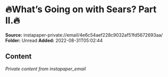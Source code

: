 # 🔥What’s Going on with Sears? Part II.🔥

**Source:** instapaper-private://email/4e6c54aef228c9032af51fd5672693aa/
**Folder:** Unread
**Added:** 2022-08-31T05:02:44




## Content
*Private content from instapaper_email*
